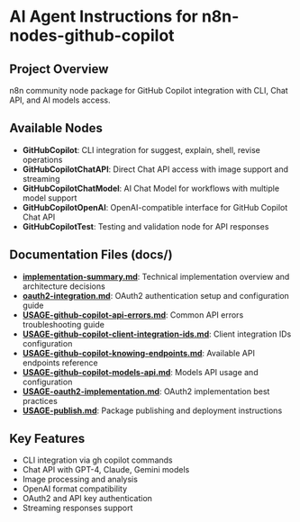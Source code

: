 # AI Agent Instructions for n8n-nodes-github-copilot

## Project Overview

n8n community node package for GitHub Copilot integration with CLI, Chat API, and AI models access.

## Available Nodes

- **GitHubCopilot**: CLI integration for suggest, explain, shell, revise operations
- **GitHubCopilotChatAPI**: Direct Chat API access with image support and streaming
- **GitHubCopilotChatModel**: AI Chat Model for workflows with multiple model support
- **GitHubCopilotOpenAI**: OpenAI-compatible interface for GitHub Copilot Chat API
- **GitHubCopilotTest**: Testing and validation node for API responses

## Documentation Files (docs/)

- **[implementation-summary.md](docs/implementation-summary.md)**: Technical implementation overview and architecture decisions
- **[oauth2-integration.md](docs/oauth2-integration.md)**: OAuth2 authentication setup and configuration guide
- **[USAGE-github-copilot-api-errors.md](docs/USAGE-github-copilot-api-errors.md)**: Common API errors troubleshooting guide
- **[USAGE-github-copilot-client-integration-ids.md](docs/USAGE-github-copilot-client-integration-ids.md)**: Client integration IDs configuration
- **[USAGE-github-copilot-knowing-endpoints.md](docs/USAGE-github-copilot-knowing-endpoints.md)**: Available API endpoints reference
- **[USAGE-github-copilot-models-api.md](docs/USAGE-github-copilot-models-api.md)**: Models API usage and configuration
- **[USAGE-oauth2-implementation.md](docs/USAGE-oauth2-implementation.md)**: OAuth2 implementation best practices
- **[USAGE-publish.md](docs/USAGE-publish.md)**: Package publishing and deployment instructions

## Key Features

- CLI integration via gh copilot commands
- Chat API with GPT-4, Claude, Gemini models
- Image processing and analysis
- OpenAI format compatibility
- OAuth2 and API key authentication
- Streaming responses support
